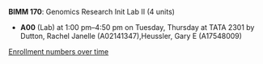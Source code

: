 **BIMM 170**: Genomics Research Init Lab II (4 units)

- **A00** (Lab) at 1:00 pm–4:50 pm on Tuesday, Thursday at TATA 2301 by Dutton, Rachel Janelle (A02141347),Heussler, Gary E (A17548009)

[Enrollment numbers over time](./BIMM170.tsv)
